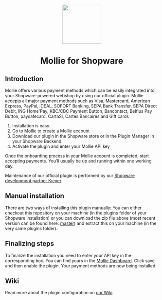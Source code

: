 <p align="center">
  <img src="https://info.mollie.com/hubfs/github/shopware/logo.png" width="128" height="128"/>
</p>
<h1 align="center">Mollie for Shopware</h1>

## Introduction
Mollie offers various payment methods which can be easily integrated into your Shopware-powered webshop by using our official plugin. Mollie accepts all major payment methods such as Visa, Mastercard, American Express, PayPal, iDEAL, SOFORT Banking, SEPA Bank Transfer, SEPA Direct Debit, ING Home'Pay, KBC/CBC Payment Button, Bancontact, Belfius Pay Button, paysafecard, CartaSi, Cartes Bancaires and Gift cards

1.  Installation is easy.
2.  Go to  [Mollie](https://www.mollie.com/signup/)  to create a Mollie account
3.  Download our plugin in the Shopware store or in the Plugin Manager in your Shopware Backend
4.  Activate the plugin and enter your Mollie API key

Once the onboarding process in your Mollie account is completed, start accepting payments. You’ll usually be up and running within one working day.

Maintenance of our official plugin is performed by our [Shopware development partner Kiener](https://www.kiener.nl/).

## Manual installation
There are two ways of installing this plugin manually: You can either checkout this repository on your machine (in the plugins folder of your Shopware installation) or you can download the zip file above (most recent version can be found here: [master](https://github.com/mollie/Shopware/archive/master.zip)) and extract this on your machine (in the very same plugins folder).
## Finalizing steps
To finalize the installation you need to enter your API key in the corresponding box. You can find yours in the [Mollie Dashboard](https://www.mollie.com/dashboard/payments). Click save and then enable the plugin. Your payment methods are now being installed.
## Wiki
Read more about the plugin configuration on [our Wiki](https://github.com/mollie/Shopware/wiki).